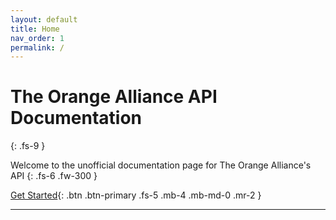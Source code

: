 ```yaml
---
layout: default
title: Home
nav_order: 1
permalink: /
---
```


# The Orange Alliance API Documentation
{: .fs-9 }

Welcome to the unofficial documentation page for The Orange Alliance's API
{: .fs-6 .fw-300 }

[Get Started](/getting-started){: .btn .btn-primary .fs-5 .mb-4 .mb-md-0 .mr-2 }

---